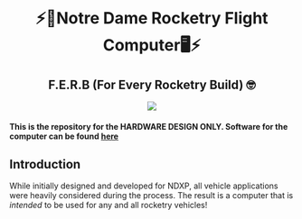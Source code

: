 <h1 align="center">⚡️🚀Notre Dame Rocketry Flight Computer🖥️⚡️</h1>

<h2 align="center">F.E.R.B (For Every Rocketry Build) 🤓</h2>

<p align="center">
  <img src="https://github.com/user-attachments/assets/a07edbf1-1d92-4fb3-bd18-ec18c30b36fb"></img>
</p>

<h4>This is the repository for the HARDWARE DESIGN ONLY. Software for the computer can be found <a href="https://google.com">here</a></h4>

## Introduction

While initially designed and developed for NDXP, all vehicle applications were heavily considered during the process. The result is a computer that is <i>intended</i> to be used for any and all rocketry vehicles!
